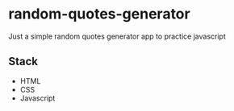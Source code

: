 # random-quotes-generator
Just a simple random quotes generator app to practice javascript

## Stack
- HTML
- CSS
- Javascript


